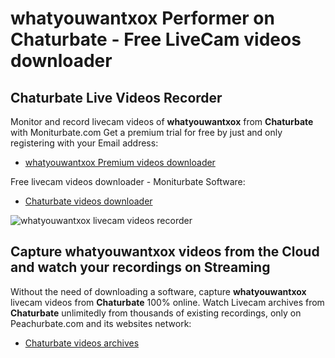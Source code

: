 # whatyouwantxox Performer on Chaturbate - Free LiveCam videos downloader

## Chaturbate Live Videos Recorder

Monitor and record livecam videos of **whatyouwantxox** from **Chaturbate** with Moniturbate.com
Get a premium trial for free by just and only registering with your Email address:
* [whatyouwantxox Premium videos downloader](https://moniturbate.com/request-demo-licence-key.html)

Free livecam videos downloader - Moniturbate Software:
* [Chaturbate videos downloader](https://moniturbate.com/moniturbate-download-software.html)

![whatyouwantxox livecam videos recorder](https://peachurnet.com/templates/moniturbate-software.png)


## Capture whatyouwantxox videos from the Cloud and watch your recordings on Streaming

Without the need of downloading a software, capture **whatyouwantxox** livecam videos from **Chaturbate** 100% online.
Watch Livecam archives from **Chaturbate** unlimitedly from thousands of existing recordings, only on Peachurbate.com and its websites network:
* [Chaturbate videos archives](https://peachurnet.com/)